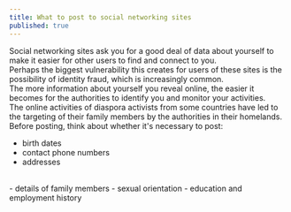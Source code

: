 ```yaml
---
title: What to post to social networking sites
published: true
---
```


Social networking sites ask you for a good deal of data about yourself to make it easier for other users to find and connect to you.
<br>
Perhaps the biggest vulnerability this creates for users of these sites is the possibility of identity fraud, which is increasingly common.
<br>
The more information about yourself you reveal online, the easier it becomes for the authorities to identify you and monitor your activities.
<br>
The online activities of diaspora activists from some countries have led to the targeting of their family members by the authorities in their homelands.
<br>
Before posting, think about whether it's necessary to post:
 - birth dates
 - contact phone numbers
 - addresses
<br>
 - details of family members
 - sexual orientation
 - education and employment history
